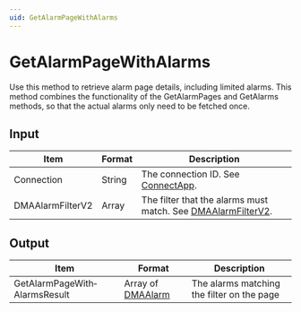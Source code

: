 ```yaml
---
uid: GetAlarmPageWithAlarms
---
```


# GetAlarmPageWithAlarms

Use this method to retrieve alarm page details, including limited alarms. This method combines the functionality of the GetAlarmPages and GetAlarms methods, so that the actual alarms only need to be fetched once.

## Input

| Item             | Format | Description                                                                                                  |
|------------------|--------|--------------------------------------------------------------------------------------------------------------|
| Connection       | String | The connection ID. See [ConnectApp](xref:ConnectApp).                                                         |
| DMAAlarmFilterV2 | Array  | The filter that the alarms must match. See [DMAAlarmFilterV2](xref:DMAAlarmFilterV2). |

## Output

| Item | Format | Description |
|--|--|--|
| GetAlarmPageWith­AlarmsResult | Array of [DMAAlarm](xref:DMAAlarm) | The alarms matching the filter on the page |

